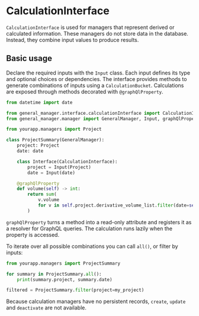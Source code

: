 # CalculationInterface

`CalculationInterface` is used for managers that represent derived or calculated information. These managers do not store data in the database. Instead, they combine input values to produce results.

## Basic usage

Declare the required inputs with the `Input` class. Each input defines its type and optional choices or dependencies. The interface provides methods to generate combinations of inputs using a `CalculationBucket`. Calculations are exposed through methods decorated with `@graphQlProperty`.

```python
from datetime import date

from general_manager.interface.calculationInterface import CalculationInterface
from general_manager.manager import GeneralManager, Input, graphQlProperty

from yourapp.managers import Project

class ProjectSummary(GeneralManager):
    project: Project
    date: date

    class Interface(CalculationInterface):
        project = Input(Project)
        date = Input(date)

    @graphQlProperty
    def volume(self) -> int:
        return sum(
            v.volume
            for v in self.project.derivative_volume_list.filter(date=self.date)
        )
```

`graphQlProperty` turns a method into a read-only attribute and registers it as a resolver for GraphQL queries. The calculation runs lazily when the property is accessed.

To iterate over all possible combinations you can call `all()`, or filter by inputs:

```python
from yourapp.managers import ProjectSummary

for summary in ProjectSummary.all():
    print(summary.project, summary.date)

filtered = ProjectSummary.filter(project=my_project)
```

Because calculation managers have no persistent records, `create`, `update` and `deactivate` are not available.
